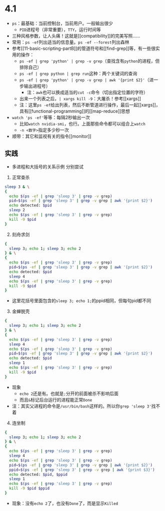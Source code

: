 # 4.1
- `ps`：最基础：当前控制台，当前用户。一般输出很少
  - `PID`进程号（非常重要），`TTY`，运行时间等
- 三种风格参数，让人头痛！这就是[[compatibility]]的完美写照……
- 常用：`ps -ef`列出适当的信息量。`ps -ef --forest`列出森林
- 参考[[11-basic-scripting-partB]]的管道符号和[[find-grep]]等，有一些很实用的操作：
  - `ps -ef | grep 'python' | grep -v grep`（查找含有`python`的进程，但排除自己）
  - `ps -ef | grep python | grep run`这种：两个关键词的查询
  - `ps -ef | grep 'python' | grep -v grep | awk '{print $2}'`（进一步输出进程号）
    - 注：`awk`也可以换成适当的`cut -c`命令（切出指定位置的字符）
  - 出来一个列表之后，`| xargs kill -9`：大屠杀！参考[[xargs]]
  - 注：这里`ps -ef`给出列表，然后不断管道进行操作，最后一起[[xargs]]，具有[[functional-programming]]的[[map-reduce]]思想
- `watch 'ps -ef'`等等：每隔2秒输出一次
  - 比如`watch nvidia-smi`，也行。上面那些命令都可以组合上`watch`
  - `-n <数字>`指定多少秒一次
- 顺带：其它和监视有关的指令[[monitor]]
## 实践
- 多进程和大括号的关系示例
分别尝试
1. 正常查杀
```sh
sleep 3 & \
{
  echo $(ps -ef | grep 'sleep 3' | grep -v grep)
  pid=$(ps -ef | grep 'sleep 3' | grep -v grep | awk '{print $2}')
  echo detected: $pid
  sleep 2
  echo $(ps -ef | grep 'sleep 3' | grep -v grep)
  kill -9 $pid
}
```
2. 刻舟求剑
```sh
{ 
  sleep 3; echo 1; sleep 3; echo 2
} & \
{
  echo $(ps -ef | grep 'sleep 3' | grep -v grep)
  pid=$(ps -ef | grep 'sleep 3' | grep -v grep | awk '{print $2}')
  echo detected: $pid
  sleep 4
  echo $(ps -ef | grep 'sleep 3' | grep -v grep)
  kill -9 $pid
}
```
- 这里花括号里面包含的`sleep 3; echo 1;`的ppid相同，但每句pid都不同
3. 金蝉脱壳
```sh
{ 
  sleep 3; echo 1; sleep 3; echo 2
} & \
{
  echo $(ps -ef | grep 'sleep 3' | grep -v grep)
  sleep 4
  echo $(ps -ef | grep 'sleep 3' | grep -v grep)
  pid=$(ps -ef | grep 'sleep 3' | grep -v grep | awk '{print $2}')
  echo detected: $pid
  sleep 1
  echo $(ps -ef | grep 'sleep 3' | grep -v grep)
  kill -9 $pid
}
```
- 现象
  - `echo 2`还是有。也就是`;`分开的前面被杀不影响后面
  - 而且`&`标记后台运行的进程能正常`Done`
- 注：其实父进程的命令是`/usr/bin/bash`这样的。所以你`grep 'sleep 3'`找不着
4. 连坐制
```sh
{ 
  sleep 3; echo 1; sleep 3; echo 2
} & \
{
  echo $(ps -ef | grep 'sleep 3' | grep -v grep)
  sleep 4
  echo $(ps -ef | grep 'sleep 3' | grep -v grep)
  pid=$(ps -ef | grep 'sleep 3' | grep -v grep | awk '{print $2}')
  ppid=$(ps -ef | grep 'sleep 3' | grep -v grep | awk '{print $3}')
  echo detected: $pid, $ppid
  sleep 1
  echo $(ps -ef | grep 'sleep 3' | grep -v grep)
  kill -9 $pid $ppid
}
```
- 现象：没有`echo 2`了，也没有`Done`了，而是显示`Killed`
